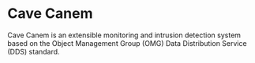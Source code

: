 Cave Canem
=========

Cave Canem is an extensible monitoring and intrusion detection system based on the Object Management Group (OMG) Data Distribution Service (DDS) standard.
